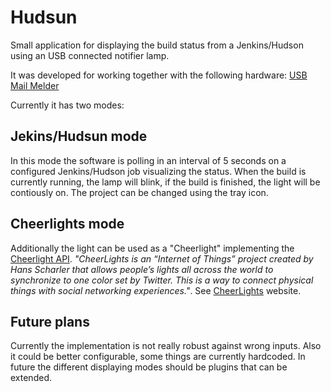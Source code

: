 # Hudsun
Small application for displaying the build status from a Jenkins/Hudson using an USB connected notifier lamp.

It was developed for working together with the following hardware:
[USB Mail Melder](http://www.getdigital.de/USB-Mail-Melder.html)

Currently it has two modes:

## Jekins/Hudsun mode
In this mode the software is polling in an interval of 5 seconds on a configured Jenkins/Hudson job visualizing the status. When the build is currently running, the lamp will blink, if the build is finished, the light will be contiously on. The project can be changed using the tray icon.

## Cheerlights mode
Additionally the light can be used as a "Cheerlight" implementing the [Cheerlight API](http://cheerlights.com/cheerlights-api/).
*"CheerLights is an “Internet of Things” project created by Hans Scharler that allows people’s lights all across the world to synchronize to one color set by Twitter. This is a way to connect physical things with social networking experiences."*. See [CheerLights](http://cheerlights.com/about/) website.

## Future plans
Currently the implementation is not really robust against wrong inputs. Also it could be better configurable, some things are currently hardcoded. In future the different displaying modes should be plugins that can be extended.